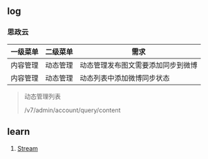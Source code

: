 ## log

### 思政云

| 一级菜单 | 二级菜单 | 需求                               |
| -------- | -------- | ---------------------------------- |
| 内容管理 | 动态管理 | 动态管理发布图文需要添加同步到微博 |
| 内容管理 | 动态管理 | 动态列表中添加微博同步状态         |

> 动态管理列表
>
> /v7/admin/account/query/content

## learn

1. [Stream](https://blog.csdn.net/mu_wind/article/details/109516995)

